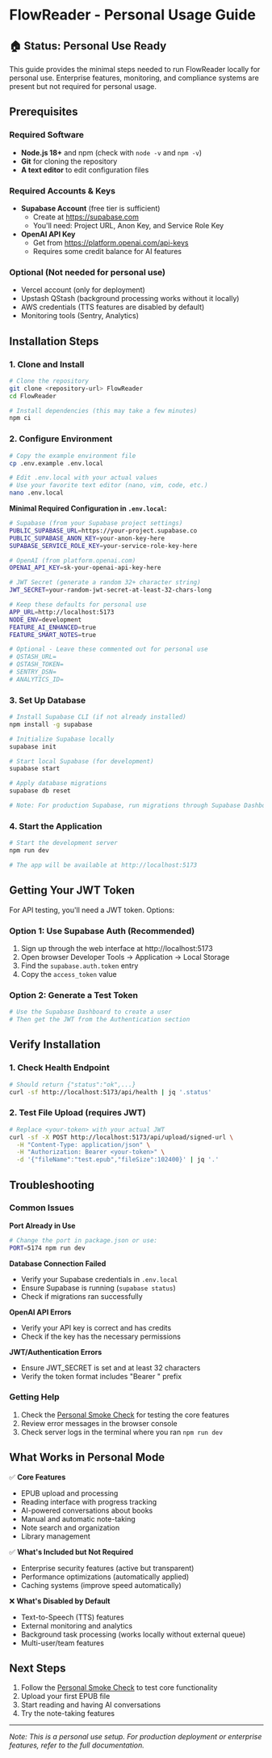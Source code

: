 # FlowReader - Personal Usage Guide

## 🏠 Status: Personal Use Ready

This guide provides the minimal steps needed to run FlowReader locally for personal use. Enterprise features, monitoring, and compliance systems are present but not required for personal usage.

## Prerequisites

### Required Software
- **Node.js 18+** and npm (check with `node -v` and `npm -v`)
- **Git** for cloning the repository
- **A text editor** to edit configuration files

### Required Accounts & Keys
- **Supabase Account** (free tier is sufficient)
  - Create at https://supabase.com
  - You'll need: Project URL, Anon Key, and Service Role Key
- **OpenAI API Key**
  - Get from https://platform.openai.com/api-keys
  - Requires some credit balance for AI features

### Optional (Not needed for personal use)
- Vercel account (only for deployment)
- Upstash QStash (background processing works without it locally)
- AWS credentials (TTS features are disabled by default)
- Monitoring tools (Sentry, Analytics)

## Installation Steps

### 1. Clone and Install

```bash
# Clone the repository
git clone <repository-url> FlowReader
cd FlowReader

# Install dependencies (this may take a few minutes)
npm ci
```

### 2. Configure Environment

```bash
# Copy the example environment file
cp .env.example .env.local

# Edit .env.local with your actual values
# Use your favorite text editor (nano, vim, code, etc.)
nano .env.local
```

**Minimal Required Configuration in `.env.local`:**

```bash
# Supabase (from your Supabase project settings)
PUBLIC_SUPABASE_URL=https://your-project.supabase.co
PUBLIC_SUPABASE_ANON_KEY=your-anon-key-here
SUPABASE_SERVICE_ROLE_KEY=your-service-role-key-here

# OpenAI (from platform.openai.com)
OPENAI_API_KEY=sk-your-openai-api-key-here

# JWT Secret (generate a random 32+ character string)
JWT_SECRET=your-random-jwt-secret-at-least-32-chars-long

# Keep these defaults for personal use
APP_URL=http://localhost:5173
NODE_ENV=development
FEATURE_AI_ENHANCED=true
FEATURE_SMART_NOTES=true

# Optional - Leave these commented out for personal use
# QSTASH_URL=
# QSTASH_TOKEN=
# SENTRY_DSN=
# ANALYTICS_ID=
```

### 3. Set Up Database

```bash
# Install Supabase CLI (if not already installed)
npm install -g supabase

# Initialize Supabase locally
supabase init

# Start local Supabase (for development)
supabase start

# Apply database migrations
supabase db reset

# Note: For production Supabase, run migrations through Supabase Dashboard
```

### 4. Start the Application

```bash
# Start the development server
npm run dev

# The app will be available at http://localhost:5173
```

## Getting Your JWT Token

For API testing, you'll need a JWT token. Options:

### Option 1: Use Supabase Auth (Recommended)
1. Sign up through the web interface at http://localhost:5173
2. Open browser Developer Tools → Application → Local Storage
3. Find the `supabase.auth.token` entry
4. Copy the `access_token` value

### Option 2: Generate a Test Token
```bash
# Use the Supabase Dashboard to create a user
# Then get the JWT from the Authentication section
```

## Verify Installation

### 1. Check Health Endpoint
```bash
# Should return {"status":"ok",...}
curl -sf http://localhost:5173/api/health | jq '.status'
```

### 2. Test File Upload (requires JWT)
```bash
# Replace <your-token> with your actual JWT
curl -sf -X POST http://localhost:5173/api/upload/signed-url \
  -H "Content-Type: application/json" \
  -H "Authorization: Bearer <your-token>" \
  -d '{"fileName":"test.epub","fileSize":102400}' | jq '.'
```

## Troubleshooting

### Common Issues

**Port Already in Use**
```bash
# Change the port in package.json or use:
PORT=5174 npm run dev
```

**Database Connection Failed**
- Verify your Supabase credentials in `.env.local`
- Ensure Supabase is running (`supabase status`)
- Check if migrations ran successfully

**OpenAI API Errors**
- Verify your API key is correct and has credits
- Check if the key has the necessary permissions

**JWT/Authentication Errors**
- Ensure JWT_SECRET is set and at least 32 characters
- Verify the token format includes "Bearer " prefix

### Getting Help

1. Check the [Personal Smoke Check](./personal-smoke-check.md) for testing the core features
2. Review error messages in the browser console
3. Check server logs in the terminal where you ran `npm run dev`

## What Works in Personal Mode

✅ **Core Features**
- EPUB upload and processing
- Reading interface with progress tracking
- AI-powered conversations about books
- Manual and automatic note-taking
- Note search and organization
- Library management

✅ **What's Included but Not Required**
- Enterprise security features (active but transparent)
- Performance optimizations (automatically applied)
- Caching systems (improve speed automatically)

❌ **What's Disabled by Default**
- Text-to-Speech (TTS) features
- External monitoring and analytics
- Background task processing (works locally without external queue)
- Multi-user/team features

## Next Steps

1. Follow the [Personal Smoke Check](./personal-smoke-check.md) to test core functionality
2. Upload your first EPUB file
3. Start reading and having AI conversations
4. Try the note-taking features

---

*Note: This is a personal use setup. For production deployment or enterprise features, refer to the full documentation.*